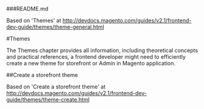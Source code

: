 ###README.md

Based on 'Themes' at http://devdocs.magento.com/guides/v2.1/frontend-dev-guide/themes/theme-general.html

#Themes

The Themes chapter provides all information, including theoretical concepts and practical references, a frontend developer might need to efficiently create a new theme for storefront or Admin in Magento application.

##Create a storefront theme

Based on 'Create a storefront theme' at http://devdocs.magento.com/guides/v2.1/frontend-dev-guide/themes/theme-create.html

